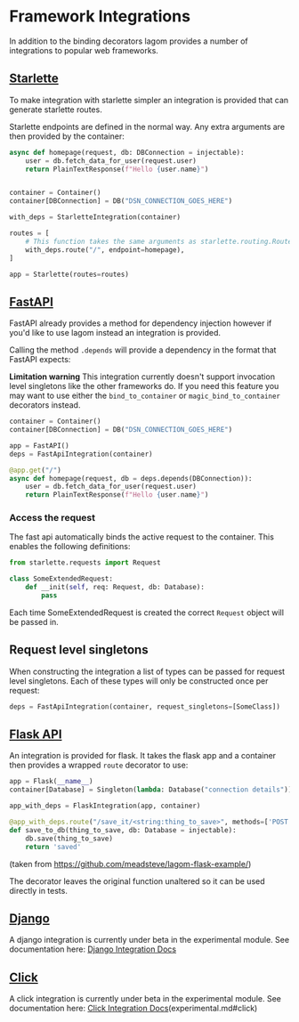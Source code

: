 # Framework Integrations
In addition to the binding decorators lagom provides a number of integrations to
popular web frameworks.

## [Starlette](https://www.starlette.io/)
To make integration with starlette simpler an integration is provided
that can generate starlette routes.

Starlette endpoints are defined in the normal way. Any extra arguments are
then provided by the container:
```python
async def homepage(request, db: DBConnection = injectable):
    user = db.fetch_data_for_user(request.user)
    return PlainTextResponse(f"Hello {user.name}")


container = Container()
container[DBConnection] = DB("DSN_CONNECTION_GOES_HERE")

with_deps = StarletteIntegration(container) 

routes = [
    # This function takes the same arguments as starlette.routing.Route
    with_deps.route("/", endpoint=homepage),
]

app = Starlette(routes=routes)
```

## [FastAPI](https://fastapi.tiangolo.com/)
FastAPI already provides a method for dependency injection however
if you'd like to use lagom instead an integration is provided.

Calling the method `.depends` will provide a dependency in the format
that FastAPI expects:


**Limitation warning** This integration currently doesn't support invocation level singletons like the other frameworks do. If you
need this feature you may want to use either the `bind_to_container` or `magic_bind_to_container` decorators instead.

```python
container = Container()
container[DBConnection] = DB("DSN_CONNECTION_GOES_HERE")

app = FastAPI()
deps = FastApiIntegration(container)

@app.get("/")
async def homepage(request, db = deps.depends(DBConnection)):
    user = db.fetch_data_for_user(request.user)
    return PlainTextResponse(f"Hello {user.name}")

```

### Access the request
The fast api automatically binds the active request to the container.
This enables the following definitions:

```python
from starlette.requests import Request

class SomeExtendedRequest:
    def __init(self, req: Request, db: Database):
        pass
```

Each time SomeExtendedRequest is created the correct `Request`
object will be passed in.

## Request level singletons
When constructing the integration a list of types can be passed
for request level singletons. Each of these types will only be constructed
once per request:

```python
deps = FastApiIntegration(container, request_singletons=[SomeClass])
```

## [Flask API](https://www.flaskapi.org/)
An integration is provided for flask. It takes the flask app
and a container then provides a wrapped `route` decorator to use:

```python
app = Flask(__name__)
container[Database] = Singleton(lambda: Database("connection details"))

app_with_deps = FlaskIntegration(app, container)

@app_with_deps.route("/save_it/<string:thing_to_save>", methods=['POST'])
def save_to_db(thing_to_save, db: Database = injectable):
    db.save(thing_to_save)
    return 'saved'

```
(taken from https://github.com/meadsteve/lagom-flask-example/)

The decorator leaves the original function unaltered so it can be
used directly in tests.

## [Django](https://www.djangoproject.com/)
A django integration is currently under beta in the experimental module.
See documentation here: [Django Integration Docs](experimental.md#django-container)

## [Click](https://click.palletsprojects.com/)
A click integration is currently under beta in the experimental module.
See documentation here: [Click Integration Docs]()(experimental.md#click)
